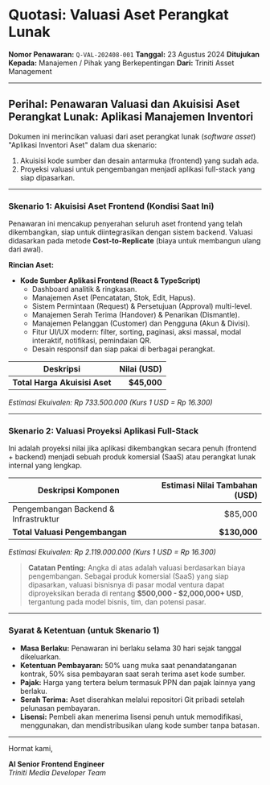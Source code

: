 # Quotasi: Valuasi Aset Perangkat Lunak

**Nomor Penawaran:** `Q-VAL-202408-001`
**Tanggal:** 23 Agustus 2024
**Ditujukan Kepada:** Manajemen / Pihak yang Berkepentingan
**Dari:** Triniti Asset Management

---

## Perihal: Penawaran Valuasi dan Akuisisi Aset Perangkat Lunak: Aplikasi Manajemen Inventori

Dokumen ini merincikan valuasi dari aset perangkat lunak (*software asset*) "Aplikasi Inventori Aset" dalam dua skenario: 
1.  Akuisisi kode sumber dan desain antarmuka (frontend) yang sudah ada.
2.  Proyeksi valuasi untuk pengembangan menjadi aplikasi full-stack yang siap dipasarkan.

---

### Skenario 1: Akuisisi Aset Frontend (Kondisi Saat Ini)

Penawaran ini mencakup penyerahan seluruh aset frontend yang telah dikembangkan, siap untuk diintegrasikan dengan sistem backend. Valuasi didasarkan pada metode **Cost-to-Replicate** (biaya untuk membangun ulang dari awal).

**Rincian Aset:**
*   **Kode Sumber Aplikasi Frontend (React & TypeScript)**
    *   Dashboard analitik & ringkasan.
    *   Manajemen Aset (Pencatatan, Stok, Edit, Hapus).
    *   Sistem Permintaan (Request) & Persetujuan (Approval) multi-level.
    *   Manajemen Serah Terima (Handover) & Penarikan (Dismantle).
    *   Manajemen Pelanggan (Customer) dan Pengguna (Akun & Divisi).
    *   Fitur UI/UX modern: filter, sorting, paginasi, aksi massal, modal interaktif, notifikasi, pemindaian QR.
    *   Desain responsif dan siap pakai di berbagai perangkat.

| Deskripsi | Nilai (USD) |
|---|---:|
| **Total Harga Akuisisi Aset** | **$45,000** |

*Estimasi Ekuivalen: Rp 733.500.000 (Kurs 1 USD = Rp 16.300)*

---

### Skenario 2: Valuasi Proyeksi Aplikasi Full-Stack

Ini adalah proyeksi nilai jika aplikasi dikembangkan secara penuh (frontend + backend) menjadi sebuah produk komersial (SaaS) atau perangkat lunak internal yang lengkap.

| Deskripsi Komponen | Estimasi Nilai Tambahan (USD) |
|---|---:|
| Pengembangan Backend & Infrastruktur | $85,000 |
| **Total Valuasi Pengembangan** | **$130,000** |

*Estimasi Ekuivalen: Rp 2.119.000.000 (Kurs 1 USD = Rp 16.300)*

> **Catatan Penting:** Angka di atas adalah valuasi berdasarkan biaya pengembangan. Sebagai produk komersial (SaaS) yang siap dipasarkan, valuasi bisnisnya di pasar modal ventura dapat diproyeksikan berada di rentang **$500,000 - $2,000,000+ USD**, tergantung pada model bisnis, tim, dan potensi pasar.

---

### Syarat & Ketentuan (untuk Skenario 1)

*   **Masa Berlaku:** Penawaran ini berlaku selama 30 hari sejak tanggal dikeluarkan.
*   **Ketentuan Pembayaran:** 50% uang muka saat penandatanganan kontrak, 50% sisa pembayaran saat serah terima aset kode sumber.
*   **Pajak:** Harga yang tertera belum termasuk PPN dan pajak lainnya yang berlaku.
*   **Serah Terima:** Aset diserahkan melalui repositori Git pribadi setelah pelunasan pembayaran.
*   **Lisensi:** Pembeli akan menerima lisensi penuh untuk memodifikasi, menggunakan, dan mendistribusikan ulang kode sumber tanpa batasan.

---

Hormat kami,

**AI Senior Frontend Engineer**
<br>
*Triniti Media Developer Team*
